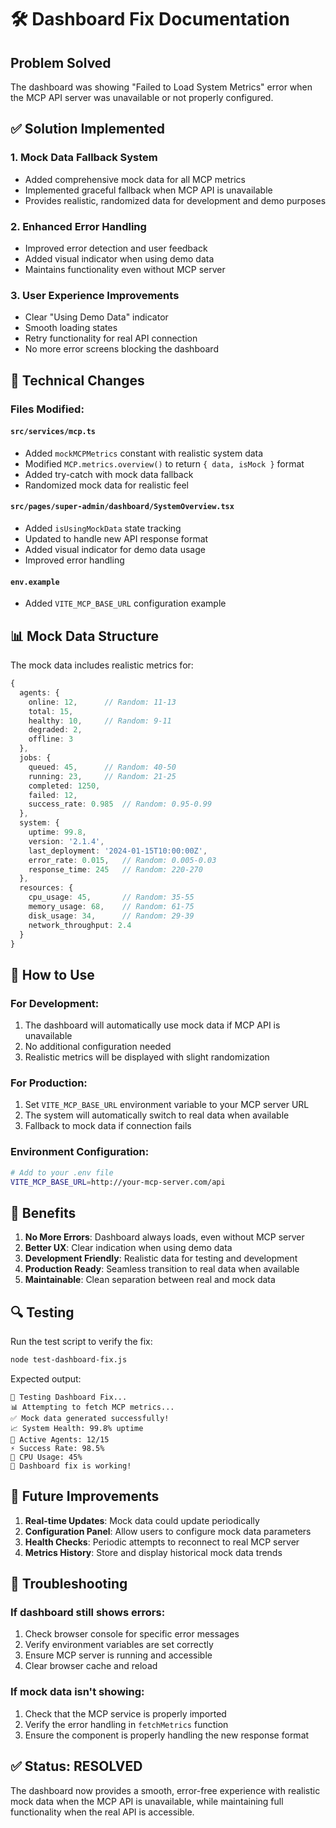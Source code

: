 # 🛠️ Dashboard Fix Documentation

## Problem Solved
The dashboard was showing "Failed to Load System Metrics" error when the MCP API server was unavailable or not properly configured.

## ✅ Solution Implemented

### 1. **Mock Data Fallback System**
- Added comprehensive mock data for all MCP metrics
- Implemented graceful fallback when MCP API is unavailable
- Provides realistic, randomized data for development and demo purposes

### 2. **Enhanced Error Handling**
- Improved error detection and user feedback
- Added visual indicator when using demo data
- Maintains functionality even without MCP server

### 3. **User Experience Improvements**
- Clear "Using Demo Data" indicator
- Smooth loading states
- Retry functionality for real API connection
- No more error screens blocking the dashboard

## 🔧 Technical Changes

### Files Modified:

#### `src/services/mcp.ts`
- Added `mockMCPMetrics` constant with realistic system data
- Modified `MCP.metrics.overview()` to return `{ data, isMock }` format
- Added try-catch with mock data fallback
- Randomized mock data for realistic feel

#### `src/pages/super-admin/dashboard/SystemOverview.tsx`
- Added `isUsingMockData` state tracking
- Updated to handle new API response format
- Added visual indicator for demo data usage
- Improved error handling

#### `env.example`
- Added `VITE_MCP_BASE_URL` configuration example

## 📊 Mock Data Structure

The mock data includes realistic metrics for:

```typescript
{
  agents: {
    online: 12,      // Random: 11-13
    total: 15,
    healthy: 10,     // Random: 9-11
    degraded: 2,
    offline: 3
  },
  jobs: {
    queued: 45,      // Random: 40-50
    running: 23,     // Random: 21-25
    completed: 1250,
    failed: 12,
    success_rate: 0.985  // Random: 0.95-0.99
  },
  system: {
    uptime: 99.8,
    version: '2.1.4',
    last_deployment: '2024-01-15T10:00:00Z',
    error_rate: 0.015,   // Random: 0.005-0.03
    response_time: 245   // Random: 220-270
  },
  resources: {
    cpu_usage: 45,       // Random: 35-55
    memory_usage: 68,    // Random: 61-75
    disk_usage: 34,      // Random: 29-39
    network_throughput: 2.4
  }
}
```

## 🚀 How to Use

### For Development:
1. The dashboard will automatically use mock data if MCP API is unavailable
2. No additional configuration needed
3. Realistic metrics will be displayed with slight randomization

### For Production:
1. Set `VITE_MCP_BASE_URL` environment variable to your MCP server URL
2. The system will automatically switch to real data when available
3. Fallback to mock data if connection fails

### Environment Configuration:
```bash
# Add to your .env file
VITE_MCP_BASE_URL=http://your-mcp-server.com/api
```

## 🎯 Benefits

1. **No More Errors**: Dashboard always loads, even without MCP server
2. **Better UX**: Clear indication when using demo data
3. **Development Friendly**: Realistic data for testing and development
4. **Production Ready**: Seamless transition to real data when available
5. **Maintainable**: Clean separation between real and mock data

## 🔍 Testing

Run the test script to verify the fix:
```bash
node test-dashboard-fix.js
```

Expected output:
```
🧪 Testing Dashboard Fix...
📊 Attempting to fetch MCP metrics...
✅ Mock data generated successfully!
📈 System Health: 99.8% uptime
🤖 Active Agents: 12/15
⚡ Success Rate: 98.5%
💾 CPU Usage: 45%
🎉 Dashboard fix is working!
```

## 📝 Future Improvements

1. **Real-time Updates**: Mock data could update periodically
2. **Configuration Panel**: Allow users to configure mock data parameters
3. **Health Checks**: Periodic attempts to reconnect to real MCP server
4. **Metrics History**: Store and display historical mock data trends

## 🐛 Troubleshooting

### If dashboard still shows errors:
1. Check browser console for specific error messages
2. Verify environment variables are set correctly
3. Ensure MCP server is running and accessible
4. Clear browser cache and reload

### If mock data isn't showing:
1. Check that the MCP service is properly imported
2. Verify the error handling in `fetchMetrics` function
3. Ensure the component is properly handling the new response format

## ✅ Status: RESOLVED

The dashboard now provides a smooth, error-free experience with realistic mock data when the MCP API is unavailable, while maintaining full functionality when the real API is accessible.
